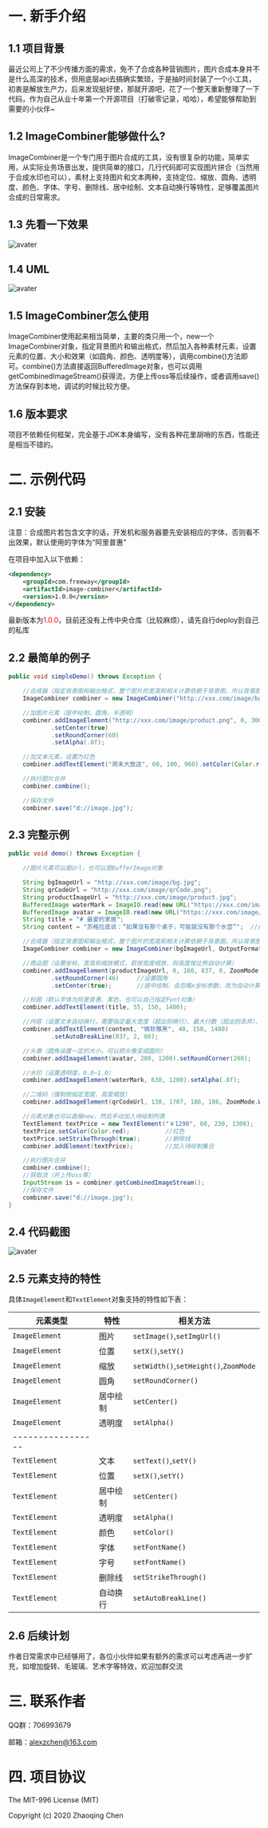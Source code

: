 # 一. 新手介绍

## 1.1 项目背景

最近公司上了不少传播方面的需求，免不了合成各种营销图片，图片合成本身并不是什么高深的技术，但用底层api去搞确实繁琐，于是抽时间封装了一个小工具，初衷是解放生产力，后来发现挺好使，那就开源吧，花了一个整天重新整理了一下代码，作为自己从业十年第一个开源项目（打破零记录，哈哈），希望能够帮助到需要的小伙伴~

## 1.2 ImageCombiner能够做什么?

ImageCombiner是一个专门用于图片合成的工具，没有很复杂的功能，简单实用，从实际业务场景出发，提供简单的接口，几行代码即可实现图片拼合（当然用于合成水印也可以），素材上支持图片和文本两种，支持定位、缩放、圆角、透明度、颜色、字体、字号、删除线、居中绘制、文本自动换行等特性，足够覆盖图片合成的日常需求。

## 1.3 先看一下效果
![avater](site/media/sample.png)

## 1.4 UML
![avater](site/media/uml.png)

## 1.5 ImageCombiner怎么使用

ImageCombiner使用起来相当简单，主要的类只用一个，new一个ImageCombiner对象，指定背景图片和输出格式，然后加入各种素材元素，设置元素的位置、大小和效果（如圆角、颜色、透明度等），调用combine()方法即可。combine()方法直接返回BufferedImage对象，也可以调用getCombinedImageStream()获得流，方便上传oss等后续操作，或者调用save()方法保存到本地，调试的时候比较方便。

## 1.6 版本要求

项目不依赖任何框架，完全基于JDK本身编写，没有各种花里胡哨的东西，性能还是相当不错的。

# 二. 示例代码

## 2.1 安装
注意：合成图片若包含文字的话，开发机和服务器要先安装相应的字体，否则看不出效果，默认使用的字体为“阿里普惠”

在项目中加入以下依赖：
```xml
<dependency>
    <groupId>com.freeway</groupId>
    <artifactId>image-combiner</artifactId>
    <version>1.0.0</version>
</dependency>
```

最新版本为<font color=red>1.0.0</font>，目前还没有上传中央仓库（比较麻烦），请先自行deploy到自己的私库

## 2.2 最简单的例子
```java
public void simpleDemo() throws Exception {

    //合成器（指定背景图和输出格式，整个图片的宽高和相关计算依赖于背景图，所以背景图的大小是个基准）
    ImageCombiner combiner = new ImageCombiner("http://xxx.com/image/bg.jpg", OutputFormat.JPG);

    //加图片元素（居中绘制，圆角，半透明）
    combiner.addImageElement("http://xxx.com/image/product.png", 0, 300)
            .setCenter(true)
            .setRoundCorner(60)
            .setAlpha(.8f);

    //加文本元素，设置为红色
    combiner.addTextElement("周末大放送", 60, 100, 960).setColor(Color.red);

    //执行图片合并
    combiner.combine();

    //保存文件
    combiner.save("d://image.jpg");
```

## 2.3 完整示例

```java
public void demo() throws Exception {

    //图片元素可以是Url，也可以是BufferImage对象

    String bgImageUrl = "http://xxx.com/image/bg.jpg";                  //背景图
    String qrCodeUrl = "http://xxx.com/image/qrCode.png";               //二维码
    String productImageUrl = "http://xxx.com/image/product.jpg";        //商品图
    BufferedImage waterMark = ImageIO.read(new URL("https://xxx.com/image/waterMark.jpg")); //水印图
    BufferedImage avatar = ImageIO.read(new URL("https://xxx.com/image/avatar.jpg"));       //头像
    String title = "# 最爱的家居";                                       //标题文本
    String content = "苏格拉底说：“如果没有那个桌子，可能就没有那个水壶”";  //内容文本

    //合成器（指定背景图和输出格式，整个图片的宽高和相关计算依赖于背景图，所以背景图的大小是个基准）
    ImageCombiner combiner = new ImageCombiner(bgImageUrl, OutputFormat.JPG);

    //商品图（设置坐标、宽高和缩放模式，若按宽度缩放，则高度按比例自动计算）
    combiner.addImageElement(productImageUrl, 0, 160, 837, 0, ZoomMode.Width)
            .setRoundCorner(46)     //设置圆角
            .setCenter(true);       //居中绘制，会忽略x坐标参数，改为自动计算

    //标题（默认字体为阿里普惠、黑色，也可以自己指定Font对象）
    combiner.addTextElement(title, 55, 150, 1400);

    //内容（设置文本自动换行，需要指定最大宽度（超出则换行）、最大行数（超出则丢弃）、行高）
    combiner.addTextElement(content, "微软雅黑", 40, 150, 1480)
            .setAutoBreakLine(837, 2, 60);

    //头像（圆角设置一定的大小，可以把头像变成圆的）
    combiner.addImageElement(avatar, 200, 1200).setRoundCorner(200);

    //水印（设置透明度，0.0~1.0）
    combiner.addImageElement(waterMark, 630, 1200).setAlpha(.8f);

    //二维码（强制按指定宽度、高度缩放）
    combiner.addImageElement(qrCodeUrl, 138, 1707, 186, 186, ZoomMode.WidthHeight);

    //元素对象也可以直接new，然后手动加入待绘制列表
    TextElement textPrice = new TextElement("￥1290", 60, 230, 1300);
    textPrice.setColor(Color.red);          //红色
    textPrice.setStrikeThrough(true);       //删除线
    combiner.addElement(textPrice);         //加入待绘制集合

    //执行图片合并
    combiner.combine();
    //获取流（并上传oss等）
    InputStream is = combiner.getCombinedImageStream();
    //保存文件
    combiner.save("d://image.jpg");
}
```

## 2.4 代码截图

![avater](site/media/code.png)

## 2.5 元素支持的特性
具体`ImageElement`和`TextElement`对象支持的特性如下表：

| 元素类型        | 特性    | 相关方法                                 |
| ---------      | ---------------------- | ----------------------------------------- |
| `ImageElement` | 图片     | `setImage()`,`setImgUrl()`              |
| `ImageElement` | 位置     | `setX()`,`setY()`                       |
| `ImageElement` | 缩放     | `setWidth()`,`setHeight()`,`ZoomMode`   |
| `ImageElement` | 圆角     | `setRoundCorner()`                      |
| `ImageElement` | 居中绘制 | `setCenter()`                           |
| `ImageElement` | 透明度   | `setAlpha()`                            |
| ----------------- |  |  |
| `TextElement`  | 文本     | `setText()`,`setY()`                    |
| `TextElement`  | 位置     | `setX()`,`setY()`                       |
| `TextElement`  | 居中绘制 | `setCenter()`                           |
| `TextElement`  | 透明度   | `setAlpha()`                            |
| `TextElement`  | 颜色     | `setColor()`                            |
| `TextElement`  | 字体     | `setFontName()`                         |
| `TextElement`  | 字号     | `setFontName()`                         |
| `TextElement`  | 删除线   | `setStrikeThrough()`                    |
| `TextElement`  | 自动换行 | `setAutoBreakLine()`                    |

## 2.6 后续计划
作者日常需求中已经够用了，各位小伙伴如果有额外的需求可以考虑再进一步扩充，如增加旋转、毛玻璃、艺术字等特效，欢迎加群交流



# 三. 联系作者

QQ群：706993679

邮箱：alexzchen@163.com


# 四. 项目协议

The MIT-996 License (MIT)

Copyright (c) 2020 Zhaoqing Chen


